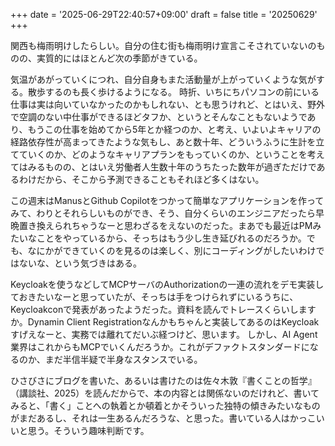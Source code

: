 +++
date = '2025-06-29T22:40:57+09:00'
draft = false
title = '20250629'
+++

関西も梅雨明けしたらしい。自分の住む街も梅雨明け宣言こそされていないのものの、実質的にはほとんど次の季節がきている。

気温があがっていくにつれ、自分自身もまた活動量が上がっていくような気がする。散歩するのも長く歩けるようになる。
時折、いちにちパソコンの前にいる仕事は実は向いていなかったのかもしれない、とも思うけれど、とはいえ、野外で空調のない中仕事ができるほどタフか、というとそんなこともないようであり、もうこの仕事を始めてから5年とか経つのか、と考え、いよいよキャリアの経路依存性が高まってきたような気もし、あと数十年、どういうふうに生計を立てていくのか、どのようなキャリアプランをもっていくのか、ということを考えてはみるものの、とはいえ労働者人生数十年のうちたった数年が過ぎただけであるわけだから、そこから予測できることもそれほど多くはない。

この週末はManusとGithub Copilotをつかって簡単なアプリケーションを作ってみて、わりとそれらしいものができ、そう、自分くらいのエンジニアだったら早晩置き換えられちゃうなーと思わざるをえないのだった。まあでも最近はPMみたいなことをやっているから、そっちはもう少し生き延びれるのだろうか。でも、なにかができていくのを見るのは楽しく、別にコーディングがしたいわけではないな、という気づきはある。

Keycloakを使うなどしてMCPサーバのAuthorizationの一連の流れをデモ実装しておきたいなーと思っていたが、そっちは手をつけられずにいるうちに、Keycloakconで発表があったようだった。資料を読んでトレースくらいしますか。Dynamin Client Registrationなんかもちゃんと実装してあるのはKeycloakすげえなーと、実務では離れてだいぶ経つけど、思います。
しかし、AI Agent業界はこれからもMCPでいくんだろうか。これがデファクトスタンダードになるのか、まだ半信半疑で半身なスタンスでいる。

ひさびさにブログを書いた、あるいは書けたのは佐々木敦『書くことの哲学』（講談社、2025）を読んだからで、本の内容とは関係ないのだけれど、書いてみると、「書く」ことへの執着とか頓着とかそういった独特の傾きみたいなものがまだあるし、それは一生あるんだろうな、と思った。書いている人はかっこいいと思う。そういう趣味判断です。